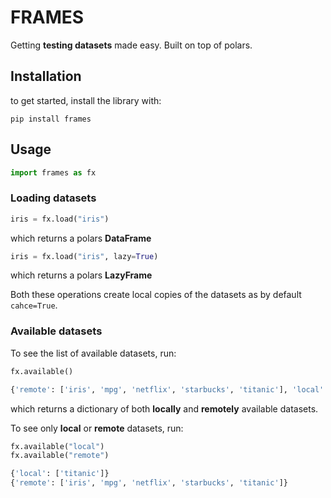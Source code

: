 # FRAMES

Getting __testing datasets__ made easy.
Built on top of polars.

## Installation

to get started, install the library with:

```shell
pip install frames
```

## Usage

```python
import frames as fx
```

### Loading datasets

```python
iris = fx.load("iris")
```

which returns a polars __DataFrame__

```python
iris = fx.load("iris", lazy=True)
```

which returns a polars __LazyFrame__

Both these operations create local copies of the datasets
as by default ```cahce=True```.

### Available datasets

To see the list of available datasets, run:

```python
fx.available()
```

```python
{'remote': ['iris', 'mpg', 'netflix', 'starbucks', 'titanic'], 'local': ['titanic']}
```

which returns a dictionary of both __locally__ and __remotely__ available datasets.

To see only __local__ or __remote__ datasets, run:

```python
fx.available("local")
fx.available("remote")
```

```python
{'local': ['titanic']}
{'remote': ['iris', 'mpg', 'netflix', 'starbucks', 'titanic']}
```
